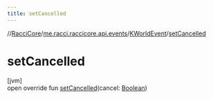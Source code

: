 ```yaml
---
title: setCancelled
---
```

//[RacciCore](../../../index.html)/[me.racci.raccicore.api.events](../index.html)/[KWorldEvent](index.html)/[setCancelled](set-cancelled.html)



# setCancelled



[jvm]\
open override fun [setCancelled](set-cancelled.html)(cancel: [Boolean](https://kotlinlang.org/api/latest/jvm/stdlib/kotlin/-boolean/index.html))




